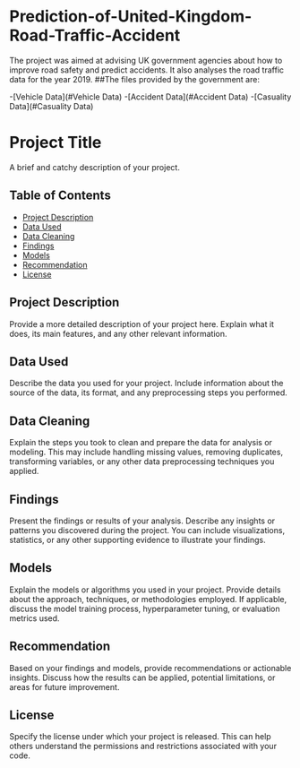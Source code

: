 # Prediction-of-United-Kingdom-Road-Traffic-Accident
The project was aimed at advising UK government agencies about how to improve road safety and predict accidents. It also analyses the road traffic data for the year 2019. ##The files provided by the government are:

-[Vehicle Data](#Vehicle Data)
-[Accident Data](#Accident Data)
-[Casuality Data](#Casuality Data)
# Project Title

A brief and catchy description of your project.

## Table of Contents

- [Project Description](#project-description)
- [Data Used](#data-used)
- [Data Cleaning](#data-cleaning)
- [Findings](#findings)
- [Models](#models)
- [Recommendation](#recommendation)
- [License](#license)

## Project Description

Provide a more detailed description of your project here. Explain what it does, its main features, and any other relevant information.

## Data Used

Describe the data you used for your project. Include information about the source of the data, its format, and any preprocessing steps you performed.

## Data Cleaning

Explain the steps you took to clean and prepare the data for analysis or modeling. This may include handling missing values, removing duplicates, transforming variables, or any other data preprocessing techniques you applied.

## Findings

Present the findings or results of your analysis. Describe any insights or patterns you discovered during the project. You can include visualizations, statistics, or any other supporting evidence to illustrate your findings.

## Models

Explain the models or algorithms you used in your project. Provide details about the approach, techniques, or methodologies employed. If applicable, discuss the model training process, hyperparameter tuning, or evaluation metrics used.

## Recommendation

Based on your findings and models, provide recommendations or actionable insights. Discuss how the results can be applied, potential limitations, or areas for future improvement.

## License

Specify the license under which your project is released. This can help others understand the permissions and restrictions associated with your code.

